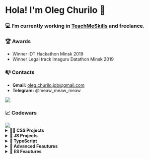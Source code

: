 # Hola! I'm Oleg Churilo 👋


### 💻 I’m currently working in [TeachMeSkills](https://teachmeskills.by/) and freelance.

### 🏆 Awards
+ Winner IDT Hackathon Minsk 2019
+ Winner Legal track Imaguru Datathon Minsk 2019

### 📭 Contacts 
- **Gmail:** oleg.churilo.job@gmail.com
- **Telegram:** @meaw_meaw_meaw

<img src='https://github-readme-stats.vercel.app/api?username=Oleg-Kolosov&&show_icons=true&hide_border=true'>

### 📈 Codewars
<img src='https://www.codewars.com/users/Oleg-Kolosov/badges/large'>


<details><summary><b>👨‍🎓 CSS Projects</b></summary>
  
  <ul>
    <li><a href="https://github.com/Oleg-Kolosov/Image-Zoom-Hover-Effect">Zoom hover effects</a></li>
    <li><a href="https://github.com/Oleg-Kolosov/TeachMeSkills-figure">Figures</a></li>
    <li><a href="https://github.com/Oleg-Kolosov/CSS-Responsive-CARD">Responsive card</a></li>
    <li><a href="https://github.com/Oleg-Kolosov/Golden-Canon-Grid-for-UI-Design">Golden canon grid for UI design</a></li>
    <li><a href="https://github.com/Oleg-Kolosov/CSS-Neumorphic-Login-Form-Design">Neumorphic login form design</a></li>
    <li><a href="https://github.com/Oleg-Kolosov/Card-Flip-Animation-using-HTML-and-CSS">Card flip animation</a></li>
    <li><a href="https://github.com/Oleg-Kolosov/CSS-Glowing-Gradient-Border-Effects">Glowing gradient border effects</a></li>
    <li><a href="https://github.com/Oleg-Kolosov/CSS3-Creative-Check-List-Custom-Checkbox-using-CSS">Check list with custom checkbox</a></li>
    <li><a href="https://github.com/Oleg-Kolosov/CSS-Custom-Checkbox-Day-Night-Mode">Custom checkbox day || nigth mode</a></li>
    <li><a href="https://github.com/Oleg-Kolosov/CSS-Only-Non-Rectangular-Header">Non rectangular header</a></li>
    <li><a href="https://github.com/Oleg-Kolosov/Page-Loading-Animation-using-CSS">Loading animation</a></li>
    <li><a href="https://github.com/Oleg-Kolosov/Awesome-Text-Animation-using-HTML-and-CSS">Awesome text animation</a></li>
    <li><a href="https://github.com/Oleg-Kolosov/CSS3-Glowing-Gradient-Loader-Ring-Animation-Effects">Gradient loader ring animation</a></li>
    <li><a href="https://github.com/Oleg-Kolosov/simple-gamburger">Simple gamburger menu</a></li>
    <li><a href="https://github.com/Oleg-Kolosov/easy-responsive-webpage">Easy responsive web page</a></li>
    <li><a href="https://github.com/Oleg-Kolosov/pure-css-tooltip/tree/master">Pure CSS tooltip</a></li>
    <li><a href="https://github.com/Oleg-Kolosov/landing-tailwind">Landing page with Tailwind</a></li>
  </ul>
</details>

<details><summary><b>🔮 JS Projects</b></summary>
  
  <ul>
    <li><a href="https://github.com/Oleg-Kolosov/click-counter">Click counter</a></li>
    <li><a href="https://github.com/Oleg-Kolosov/MVC_ToDo">MVC Todo App</a></li>
    <li><a href="https://github.com/Oleg-Kolosov/Color_flipper">Color Flipper</a></li>
    <li><a href="https://github.com/Oleg-Kolosov/Calculator_ES6">Calculator ES6</a></li>
    <li><a href="https://github.com/Oleg-Kolosov/Lorem_generator">Lorem Hipster generator</a></li>
    <li><a href="https://github.com/Oleg-Kolosov/Responsive_slider">Responsive slider</a></li>
    <li><a href="https://github.com/Oleg-Kolosov/Custom_Progress_Bar">Custom progress bar</a></li>
    <li><a href="https://github.com/Oleg-Kolosov/Custom_multi-select">Custom multi select</a></li>
    <li><a href="https://github.com/Oleg-Kolosov/simple-timer">Simple timer</a></li>
    <li><a href="https://github.com/Oleg-Kolosov/Blurry_loading/tree/master">Blurry Loading...</a></li>
    <li><a href="https://github.com/Oleg-Kolosov/Temperature-converter/tree/master">Temperature converter</a></li>
    <li><a href="https://github.com/Oleg-Kolosov/Toggle-theme/tree/master">Toggle theme</a></li>
    <li><a href="https://github.com/Oleg-Kolosov/TIPS-calculator/tree/master">Tips Calculator</a></li>
    <li><a href="https://github.com/Oleg-Kolosov/Scroll-progress-bar/tree/master">Scroll progress bar component</a></li>
    <li><a href="https://github.com/Oleg-Kolosov/Blob-generator/tree/master">Blob generator</a></li>
  </ul>
</details>

<details><summary><b>🔐 TypeScript</b></summary>
  
  <ul>
    <li><a href="https://github.com/Oleg-Kolosov/typescript-react-todo-app/tree/master">Simple Todo List</a></li>
  </ul>
</details>

<details><summary><b>💎 Advanced Feautures</b></summary>
  
  <ul>
    <li><a href="https://github.com/Oleg-Kolosov/fun-with-custom-tags-and-shadow-DOM-Experimantal-">Web components and shadow DOM</a></li>
  </ul>
</details>

<details><summary><b>🚀  ES Feautures</b></summary>
  
  <ul>
    <li><a href="https://github.com/Oleg-Kolosov/ES_10">ES 10</a></li>
    <li><a href="https://github.com/Oleg-Kolosov/ES_11">ES 11</a></li>
    <li><a href="https://github.com/Oleg-Kolosov/ES_12">ES 12</a></li>
  </ul>
</details>


